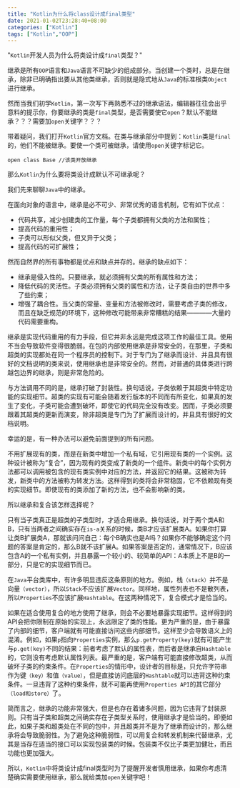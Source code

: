 ```yaml
---
title: "Kotlin为什么将class设计成final类型"
date: 2021-01-02T23:28:40+08:00
categories: ["Kotlin"]
tags: ["Kotlin","OOP"]
---
```


"`Kotlin`开发人员为什么将类设计成`final`类型？"
<!--more-->

继承是所有`OOP`语言和`Java`语言不可缺少的组成部分。当创建一个类时，总是在继承，除非已明确指出要从其他类继承，否则就是隐式地从`Java`的标准根类`Object`进行继承。

然而当我们初学`Kotlin`，第一次写下再熟悉不过的继承语法，编辑器往往会出乎意料的提示你，你要继承的类是`final`类型，是否需要使它`open`？默认不能继承？？？需要加`open`关键字？？？

带着疑问，我们打开`Kotlin`官方文档。在类与继承部分中提到：`Kotlin`类是`final`的，他们不能被继承。要使一个类可被继承，请使用`open`关键字标记它。

``` open class Base //该类开放继承 ```

那么`Kotlin`为什么要将类设计成默认不可继承呢？

我们先来聊聊`Java`中的继承。

在面向对象的语言中，继承是必不可少、非常优秀的语言机制，它有如下优点：

- 代码共享，减少创建类的工作量，每个子类都拥有父类的方法和属性；
- 提高代码的重用性；
- 子类可以形似父类，但又异于父类；
- 提高代码的可扩展性；

然而自然界的所有事物都是优点和缺点并存的。继承的缺点如下：

- 继承是侵入性的。只要继承，就必须拥有父类的所有属性和方法；
- 降低代码的灵活性。子类必须拥有父类的属性和方法，让子类自由的世界中多了些约束；
- 增强了耦合性。当父类的常量、变量和方法被修改时，需要考虑子类的修改，而且在缺乏规范的环境下，这种修改可能带来非常糟糕的结果————大量的代码需要重构。

继承是实现代码重用的有力手段，但它并非永远是完成这项工作的最佳工具。使用不当会导致软件变得很脆弱。在包的内部使用继承是非常安全的，在那里，子类和超类的实现都处在同一个程序员的控制下。对于专门为了继承而设计、并且具有很好的文档说明的类来说，使用继承也是非常安全的。然而，对普通的具体类进行跨越包边界的继承，则是非常危险的。

与方法调用不同的是，继承打破了封装性。换句话说，子类依赖于其超类中特定功能的实现细节。超类的实现有可能会随着发行版本的不同而有所变化，如果真的发生了变化，子类可能会遭到破坏，即使它的代码完全没有改变。因而，子类必须要跟着其超类的更新而演变，除非超类是专门为了扩展而设计的，并且具有很好的文档说明。

幸运的是，有一种办法可以避免前面提到的所有问题。

不用扩展现有的类，而是在新类中增加一个私有域，它引用现有类的一个实例。这种设计被称为“复合”，因为现有的类变成了新类的一个组件。新类中的每个实例方法都可以调用被包含的现有类实例中对应的方法，并返回它的结果。这被称为转发，新类中的方法被称为转发方法。这样得到的类将会非常稳固，它不依赖现有类的实现细节。即使现有的类添加了新的方法，也不会影响新的类。

所以继承和复合该怎样选择呢？

只有当子类真正是超类的子类型时，才适合用继承。换句话说，对于两个类A和B，只有当两者之间确实存在`is-a`关系的时候，类B才应该扩展类A。如果你打算让类B扩展类A，那就该问问自己：每个B确实也是A吗？如果你不能够确定这个问题的答案是肯定的，那么B就不该扩展A。如果答案是否定的，通常情况下，B应该包含A的一个私有实例，并且暴露一个较小的、较简单的API：A本质上不是B的一部分，只是它的实现细节而已。

在`Java`平台类库中，有许多明显违反这条原则的地方。例如，栈`（stack）`并不是向量`（vector）`，所以`Stack`不应该扩展`Vector`。同样地，属性列表也不是散列表，所以`Properties`不应该扩展`Hashtable`。在这两种情况下，复合模式才是恰当的。

如果在适合使用复合的地方使用了继承，则会不必要地暴露实现细节。这样得到的API会把你限制在原始的实现上，永远限定了类的性能。更为严重的是，由于暴露了内部的细节，客户端就有可能直接访问这些内部细节。这样至少会导致语义上的混淆。例如，如果`p`指向`Properties`实例，那么`p.getProperty(key)`就有可能产生与`p.get(key)`不同的结果：前者考虑了默认的属性表，而后者是继承自`Hashtable`的，它则没有考虑默认属性列表。最严重的是，客户端有可能直接修改超类，从而破坏子类的约束条件。在`Properties`的情形中，设计者的目标是，只允许字符串作为键`（key）`和值`（value）`，但是直接访问底层的`Hashtable`就可以违背这种约束条件。一旦违背了这种约束条件，就不可能再使用`Properties API`的其它部分`（load和store）`了。

简而言之，继承的功能非常强大，但是也存在着诸多问题，因为它违背了封装原则。只有当子类和超类之间确实存在子类型关系时，使用继承才是恰当的。即便如此，如果子类和超类处在不同的包中，并且超类并不是为了继承而设计的，那么继承将会导致脆弱性。为了避免这种脆弱性，可以用复合和转发机制来代替继承，尤其是当存在适当的接口可以实现包装类的时候。包装类不仅比子类更加健壮，而且功能也更加强大。

所以，`Kotlin`中将类设计成final类型时为了提醒开发者慎用继承，如果你考虑清楚确实需要使用继承，那么就给类加`open`关键字吧！